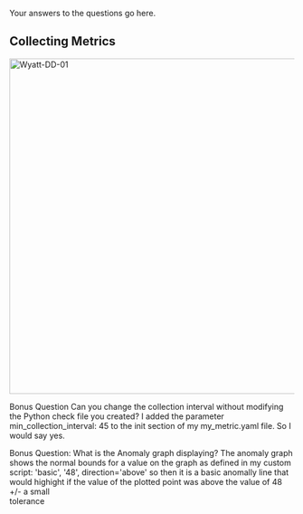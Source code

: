 Your answers to the questions go here.

## Collecting Metrics

<a data-flickr-embed="true" data-header="true"  href="https://www.flickr.com/gp/157063551@N05/195rm1" title="Host Map Screen showing tags"><img src="https://farm1.staticflickr.com/795/39158435810_f96b2bf0ef_b.jpg" width="656" height="593" alt="Wyatt-DD-01"></a>


Bonus Question Can you change the collection interval without modifying the Python check file you created?
  I added the parameter min_collection_interval: 45  to the init section of my my_metric.yaml file.  So I would say yes.
  
Bonus Question: What is the Anomaly graph displaying?
  The anomaly graph shows the normal bounds for a value on the graph as defined in my custom script:
  'basic', '48', direction='above'
  so then it is a basic anomally line that would highight if the value of the plotted point was above the value of 48 +/- a small  
  tolerance
  

